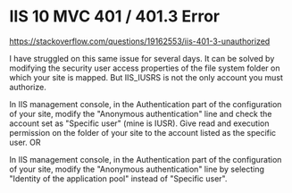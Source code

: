 # IIS 10 MVC 401 / 401.3 Error


  https://stackoverflow.com/questions/19162553/iis-401-3-unauthorized

   I have struggled on this same issue for several days. It can be solved by modifying the security user access properties of the file system folder on which your site is mapped. But IIS_IUSRS is not the only account you must authorize.

   In IIS management console, in the Authentication part of the configuration of your site, modify the "Anonymous authentication" line and check the account set as "Specific user" (mine is IUSR).
   Give read and execution permission on the folder of your site to the account listed as the specific user.
   OR

   In IIS management console, in the Authentication part of the configuration of your site, modify the "Anonymous authentication" line by selecting "Identity of the application pool" instead of "Specific user".
